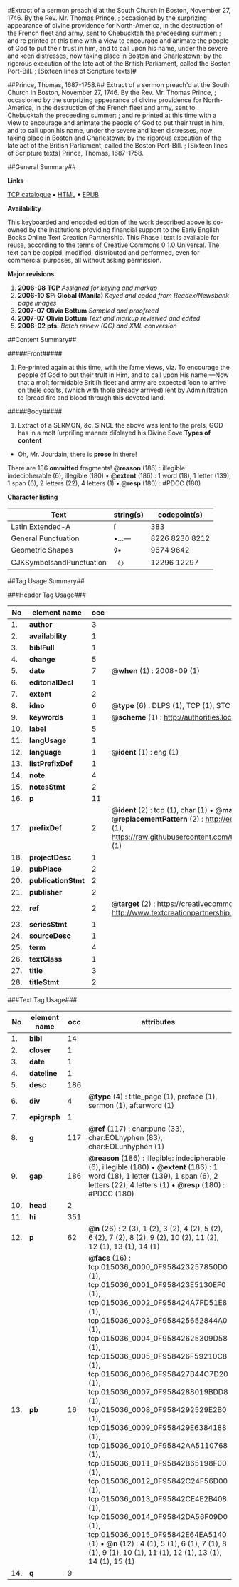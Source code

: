 #Extract of a sermon preach'd at the South Church in Boston, November 27, 1746. By the Rev. Mr. Thomas Prince, ; occasioned by the surprizing appearance of divine providence for North-America, in the destruction of the French fleet and army, sent to Chebucktah the preceeding summer: ; and re printed at this time with a view to encourage and animate the people of God to put their trust in him, and to call upon his name, under the severe and keen distresses, now taking place in Boston and Charlestown; by the rigorous execution of the late act of the British Parliament, called the Boston Port-Bill. ; [Sixteen lines of Scripture texts]#

##Prince, Thomas, 1687-1758.##
Extract of a sermon preach'd at the South Church in Boston, November 27, 1746. By the Rev. Mr. Thomas Prince, ; occasioned by the surprizing appearance of divine providence for North-America, in the destruction of the French fleet and army, sent to Chebucktah the preceeding summer: ; and re printed at this time with a view to encourage and animate the people of God to put their trust in him, and to call upon his name, under the severe and keen distresses, now taking place in Boston and Charlestown; by the rigorous execution of the late act of the British Parliament, called the Boston Port-Bill. ; [Sixteen lines of Scripture texts]
Prince, Thomas, 1687-1758.

##General Summary##

**Links**

[TCP catalogue](http://www.ota.ox.ac.uk/tcp/)  • 
[HTML](http://tei.it.ox.ac.uk/tcp/Texts-HTML/free/N11/N11906.html)  • 
[EPUB](http://tei.it.ox.ac.uk/tcp/Texts-EPUB/free/N11/N11906.epub)

**Availability**

This keyboarded and encoded edition of the
	       work described above is co-owned by the institutions
	       providing financial support to the Early English Books
	       Online Text Creation Partnership. This Phase I text is
	       available for reuse, according to the terms of Creative
	       Commons 0 1.0 Universal. The text can be copied,
	       modified, distributed and performed, even for
	       commercial purposes, all without asking permission.

**Major revisions**

1. __2006-08__ __TCP__ *Assigned for keying and markup*
1. __2006-10__ __SPi Global (Manila)__ *Keyed and coded from Readex/Newsbank page images*
1. __2007-07__ __Olivia Bottum__ *Sampled and proofread*
1. __2007-07__ __Olivia Bottum__ *Text and markup reviewed and edited*
1. __2008-02__ __pfs.__ *Batch review (QC) and XML conversion*

##Content Summary##

#####Front#####

1. Re-printed again at this time, with the ſame views, viz. To encourage the people of God to put their truſt in Him, and to call upon His name;—Now that a moſt formidable Britiſh fleet and army are expected ſoon to arrive on theſe coaſts, (which with thoſe already arrived) ſent by Adminiſtration to ſpread fire and blood through this devoted land.

#####Body#####

1. Extract of a SERMON, &c.
SINCE the above was ſent to the preſs, GOD has in a moſt ſurpriſing manner diſplayed his Divine Sove
**Types of content**

  * Oh, Mr. Jourdain, there is **prose** in there!

There are 186 **ommitted** fragments! 
 @__reason__ (186) : illegible: indecipherable (6), illegible (180)  •  @__extent__ (186) : 1 word (18), 1 letter (139), 1 span (6), 2 letters (22), 4 letters (1)  •  @__resp__ (180) : #PDCC (180)

**Character listing**


|Text|string(s)|codepoint(s)|
|---|---|---|
|Latin Extended-A|ſ|383|
|General Punctuation|•…—|8226 8230 8212|
|Geometric Shapes|◊▪|9674 9642|
|CJKSymbolsandPunctuation|〈〉|12296 12297|

##Tag Usage Summary##

###Header Tag Usage###

|No|element name|occ|attributes|
|---|---|---|---|
|1.|__author__|3||
|2.|__availability__|1||
|3.|__biblFull__|1||
|4.|__change__|5||
|5.|__date__|7| @__when__ (1) : 2008-09 (1)|
|6.|__editorialDecl__|1||
|7.|__extent__|2||
|8.|__idno__|6| @__type__ (6) : DLPS (1), TCP (1), STC (1), NOTIS (1), IMAGE-SET (1), EVANS-CITATION (1)|
|9.|__keywords__|1| @__scheme__ (1) : http://authorities.loc.gov/ (1)|
|10.|__label__|5||
|11.|__langUsage__|1||
|12.|__language__|1| @__ident__ (1) : eng (1)|
|13.|__listPrefixDef__|1||
|14.|__note__|4||
|15.|__notesStmt__|2||
|16.|__p__|11||
|17.|__prefixDef__|2| @__ident__ (2) : tcp (1), char (1)  •  @__matchPattern__ (2) : ([0-9\-]+):([0-9IVX]+) (1), (.+) (1)  •  @__replacementPattern__ (2) : http://eebo.chadwyck.com/downloadtiff?vid=$1&page=$2 (1), https://raw.githubusercontent.com/textcreationpartnership/Texts/master/tcpchars.xml#$1 (1)|
|18.|__projectDesc__|1||
|19.|__pubPlace__|2||
|20.|__publicationStmt__|2||
|21.|__publisher__|2||
|22.|__ref__|2| @__target__ (2) : https://creativecommons.org/publicdomain/zero/1.0/ (1), http://www.textcreationpartnership.org/docs/. (1)|
|23.|__seriesStmt__|1||
|24.|__sourceDesc__|1||
|25.|__term__|4||
|26.|__textClass__|1||
|27.|__title__|3||
|28.|__titleStmt__|2||


###Text Tag Usage###

|No|element name|occ|attributes|
|---|---|---|---|
|1.|__bibl__|14||
|2.|__closer__|1||
|3.|__date__|1||
|4.|__dateline__|1||
|5.|__desc__|186||
|6.|__div__|4| @__type__ (4) : title_page (1), preface (1), sermon (1), afterword (1)|
|7.|__epigraph__|1||
|8.|__g__|117| @__ref__ (117) : char:punc (33), char:EOLhyphen (83), char:EOLunhyphen (1)|
|9.|__gap__|186| @__reason__ (186) : illegible: indecipherable (6), illegible (180)  •  @__extent__ (186) : 1 word (18), 1 letter (139), 1 span (6), 2 letters (22), 4 letters (1)  •  @__resp__ (180) : #PDCC (180)|
|10.|__head__|2||
|11.|__hi__|351||
|12.|__p__|62| @__n__ (26) : 2 (3), 1 (2), 3 (2), 4 (2), 5 (2), 6 (2), 7 (2), 8 (2), 9 (2), 10 (2), 11 (2), 12 (1), 13 (1), 14 (1)|
|13.|__pb__|16| @__facs__ (16) : tcp:015036_0000_0F958423257850D0 (1), tcp:015036_0001_0F958423E5130EF0 (1), tcp:015036_0002_0F958424A7FD51E8 (1), tcp:015036_0003_0F958425652844A0 (1), tcp:015036_0004_0F95842625309D58 (1), tcp:015036_0005_0F958426F59210C8 (1), tcp:015036_0006_0F958427B44C7D20 (1), tcp:015036_0007_0F9584288019BDD8 (1), tcp:015036_0008_0F9584292529E2B0 (1), tcp:015036_0009_0F958429E6384188 (1), tcp:015036_0010_0F95842AA5110768 (1), tcp:015036_0011_0F95842B65198F00 (1), tcp:015036_0012_0F95842C24F56D00 (1), tcp:015036_0013_0F95842CE4E2B408 (1), tcp:015036_0014_0F95842DA56F09D0 (1), tcp:015036_0015_0F95842E64EA5140 (1)  •  @__n__ (12) : 4 (1), 5 (1), 6 (1), 7 (1), 8 (1), 9 (1), 10 (1), 11 (1), 12 (1), 13 (1), 14 (1), 15 (1)|
|14.|__q__|9||
